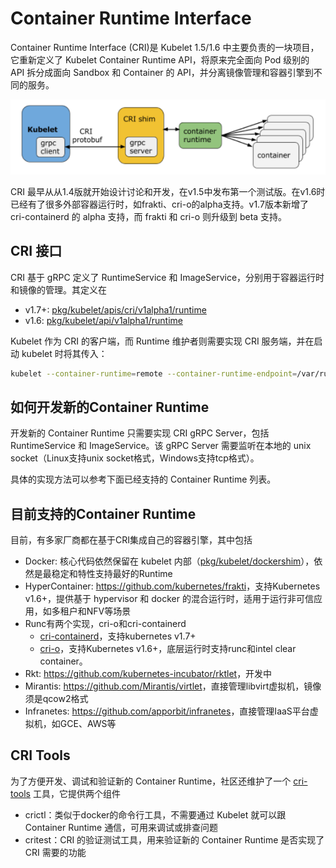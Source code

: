 # Container Runtime Interface

Container Runtime Interface (CRI)是 Kubelet 1.5/1.6 中主要负责的一块项目，它重新定义了 Kubelet Container Runtime API，将原来完全面向 Pod 级别的 API 拆分成面向 Sandbox 和 Container 的 API，并分离镜像管理和容器引擎到不同的服务。

![](images/cri.png)

CRI 最早从从1.4版就开始设计讨论和开发，在v1.5中发布第一个测试版。在v1.6时已经有了很多外部容器运行时，如frakti、cri-o的alpha支持。v1.7版本新增了 cri-containerd 的 alpha 支持，而 frakti 和 cri-o 则升级到 beta 支持。

## CRI 接口

CRI 基于 gRPC 定义了 RuntimeService 和 ImageService，分别用于容器运行时和镜像的管理。其定义在

- v1.7+: [pkg/kubelet/apis/cri/v1alpha1/runtime](https://github.com/kubernetes/kubernetes/tree/master/pkg/kubelet/apis/cri/v1alpha1/runtime)
- v1.6: [pkg/kubelet/api/v1alpha1/runtime](https://github.com/kubernetes/kubernetes/tree/release-1.6/pkg/kubelet/api/v1alpha1/runtime)

Kubelet 作为 CRI 的客户端，而 Runtime 维护者则需要实现 CRI 服务端，并在启动 kubelet 时将其传入：

```sh
kubelet --container-runtime=remote --container-runtime-endpoint=/var/run/frakti.sock ..
```

## 如何开发新的Container Runtime

开发新的 Container Runtime 只需要实现 CRI gRPC Server，包括 RuntimeService 和 ImageService。该 gRPC Server 需要监听在本地的 unix socket（Linux支持unix socket格式，Windows支持tcp格式）。

具体的实现方法可以参考下面已经支持的 Container Runtime 列表。

## 目前支持的Container Runtime

目前，有多家厂商都在基于CRI集成自己的容器引擎，其中包括

- Docker: 核心代码依然保留在 kubelet 内部（[pkg/kubelet/dockershim](https://github.com/kubernetes/kubernetes/tree/master/pkg/kubelet/dockershim)），依然是最稳定和特性支持最好的Runtime
- HyperContainer: <https://github.com/kubernetes/frakti>，支持Kubernetes v1.6+，提供基于 hypervisor 和 docker 的混合运行时，适用于运行非可信应用，如多租户和NFV等场景
- Runc有两个实现，cri-o和cri-containerd
  - [cri-containerd](https://github.com/kubernetes-incubator/cri-containerd)，支持kubernetes v1.7+
  - [cri-o](https://github.com/kubernetes-incubator/cri-o)，支持Kubernetes v1.6+，底层运行时支持runc和intel clear container。
- Rkt: <https://github.com/kubernetes-incubator/rktlet>，开发中
- Mirantis: <https://github.com/Mirantis/virtlet>，直接管理libvirt虚拟机，镜像须是qcow2格式
- Infranetes: <https://github.com/apporbit/infranetes>，直接管理IaaS平台虚拟机，如GCE、AWS等

## CRI Tools

为了方便开发、调试和验证新的 Container Runtime，社区还维护了一个 [cri-tools](https://github.com/kubernetes-incubator/cri-tools) 工具，它提供两个组件

- crictl：类似于docker的命令行工具，不需要通过 Kubelet 就可以跟 Container Runtime 通信，可用来调试或排查问题
- critest：CRI 的验证测试工具，用来验证新的 Container Runtime 是否实现了 CRI 需要的功能
